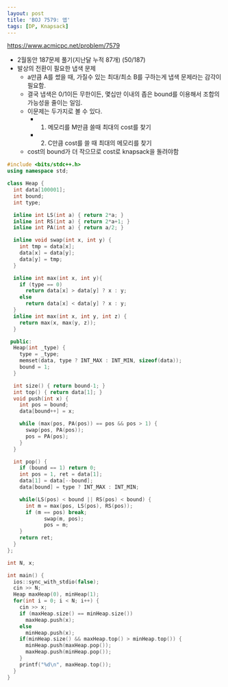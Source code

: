 ```yaml
---
layout: post
title: 'BOJ 7579: 앱'
tags: [DP, Knapsack]
---
```


<https://www.acmicpc.net/problem/7579>

- 2월동안 187문제 풀기(지난달 누적 87개) (50/187)
- 발상의 전환이 필요한 냅색 문제
  - a만큼 A를 썼을 때, 가질수 있는 최대/최소 B를 구하는게 냅색 문제라는 감각이 필요함.
  - 결국 냅색은 0/1이든 무한이든, 몇십만 이내의 좁은 bound를 이용해서 조합의 가능성을 줄이는 일임.
  - 이문제는 두가지로 볼 수 있다.
    - 1) 메모리를 M만큼 쓸때 최대의 cost를 찾기 
    - 2) C만큼 cost를 쓸 때 최대의 메모리를 찾기
  - cost의 bound가 더 작으므로 cost로 knapsack을 돌려야함

```c++
#include <bits/stdc++.h>
using namespace std;

class Heap {
  int data[100001];
  int bound;
  int type;

  inline int LS(int a) { return 2*a; }
  inline int RS(int a) { return 2*a+1; }
  inline int PA(int a) { return a/2; }

  inline void swap(int x, int y) {
    int tmp = data[x];
    data[x] = data[y];
    data[y] = tmp;
  }

  inline int max(int x, int y){
    if (type == 0)
      return data[x] > data[y] ? x : y;
    else
      return data[x] < data[y] ? x : y;
  }
  inline int max(int x, int y, int z) {
    return max(x, max(y, z));
  }

 public:
  Heap(int _type) {
    type = _type;
    memset(data, type ? INT_MAX : INT_MIN, sizeof(data));
    bound = 1;
  }

  int size() { return bound-1; }
  int top() { return data[1]; }
  void push(int x) {
    int pos = bound;
    data[bound++] = x;

    while (max(pos, PA(pos)) == pos && pos > 1) {
      swap(pos, PA(pos));
      pos = PA(pos);
    }
  }

  int pop() {
    if (bound == 1) return 0;
    int pos = 1, ret = data[1];
    data[1] = data[--bound];
    data[bound] = type ? INT_MAX : INT_MIN;

    while(LS(pos) < bound || RS(pos) < bound) {
      int m = max(pos, LS(pos), RS(pos));
      if (m == pos) break;
			swap(m, pos);
			pos = m;
    }
    return ret;
  }
};

int N, x;

int main() {
  ios::sync_with_stdio(false);
  cin >> N;
  Heap maxHeap(0), minHeap(1);
  for(int i = 0; i < N; i++) {
    cin >> x;
    if (maxHeap.size() == minHeap.size())
      maxHeap.push(x);
    else
      minHeap.push(x);
    if(minHeap.size() && maxHeap.top() > minHeap.top()) {
      minHeap.push(maxHeap.pop());
      maxHeap.push(minHeap.pop());
    }
    printf("%d\n", maxHeap.top());
  }
}
```